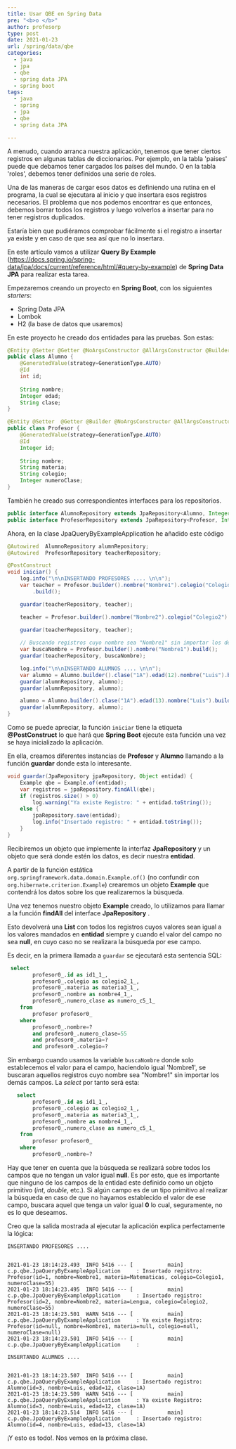 ```yaml
---
title: Usar QBE en Spring Data
pre: "<b>o </b>"
author: profesorp
type: post
date: 2021-01-23
url: /spring/data/qbe
categories:
  - java
  - jpa
  - qbe
  - spring data JPA
  - spring boot
tags:
  - java
  - spring
  - jpa
  - qbe
  - spring data JPA

---
```


A menudo, cuando arranca nuestra aplicación,  tenemos que tener ciertos registros en algunas tablas de diccionarios. Por ejemplo, en la tabla 'paises' puede que debamos tener cargados los países del mundo. O en la tabla 'roles', debemos tener definidos una serie de roles.

Una de las maneras de cargar esos datos es definiendo una rutina en el programa, la cual se ejecutara al inicio y  que insertara esos registros necesarios. El problema que nos podemos encontrar es que entonces, debemos borrar todos los registros y luego volverlos a insertar para no tener registros duplicados. 

Estaría bien que pudiéramos comprobar fácilmente si el registro a insertar  ya existe y en caso de que sea así que no lo insertara. 

En este artículo vamos a utilizar **Query By Example** (https://docs.spring.io/spring-data/jpa/docs/current/reference/html/#query-by-example) de **Spring Data JPA** para realizar esta tarea.

Empezaremos creando un proyecto en **Spring Boot**, con los siguientes *starters*:

- Spring Data JPA
- Lombok
- H2 (la base de datos que usaremos)

En este proyecto he creado dos entidades para las  pruebas. Son estas:

```java
@Entity @Setter @Getter @NoArgsConstructor @AllArgsConstructor @Builder @ToString
public class Alumno {
	@GeneratedValue(strategy=GenerationType.AUTO) 
	@Id	
	int id;
	
	String nombre;
	Integer edad;
	String clase;
}
```

```java
@Entity @Setter  @Getter @Builder @NoArgsConstructor @AllArgsConstructor @ToString
public class Profesor {
	@GeneratedValue(strategy=GenerationType.AUTO) 
	@Id
	Integer id;
	
	String nombre;
	String materia;
	String colegio;		
	Integer numeroClase;
}
```

También  he creado sus correspondientes interfaces para los repositorios.

```java
public interface AlumnoRepository extends JpaRepository<Alumno, Integer>{}
public interface ProfesorRepository extends JpaRepository<Profesor, Integer>{}
```

Ahora, en la clase JpaQueryByExampleApplication he añadido este código

```java
@Autowired 	AlumnoRepository alumnRepository;
@Autowired 	ProfesorRepository teacherRepository;

@PostConstruct
void iniciar() {
    log.info("\n\nINSERTANDO PROFESORES .... \n\n");
    var teacher = Profesor.builder().nombre("Nombre1").colegio("Colegio1").materia("Matematicas").numeroClase(55)
        .build();

    guardar(teacherRepository, teacher);

    teacher = Profesor.builder().nombre("Nombre2").colegio("Colegio2").materia("Lengua").numeroClase(55).build();

    guardar(teacherRepository, teacher);
    
    // Buscando registros cuyo nombre sea "Nombre1" sin importar los demas campos.
    var buscaNombre = Profesor.builder().nombre("Nombre1").build();
    guardar(teacherRepository, buscaNombre); 

    log.info("\n\nINSERTANDO ALUMNOS .... \n\n");
    var alumno = Alumno.builder().clase("1A").edad(12).nombre("Luis").build();
    guardar(alumnRepository, alumno);
    guardar(alumnRepository, alumno);

    alumno = Alumno.builder().clase("1A").edad(13).nombre("Luis").build();
    guardar(alumnRepository, alumno);
}
```

Como se puede apreciar, la función `iniciar` tiene la etiqueta **@PostConstruct**  lo que hará que **Spring Boot** ejecute esta función  una vez se haya inicializado la aplicación.

En ella, creamos diferentes instancias de **Profesor** y **Alumno** llamando a la función **guardar** donde esta lo interesante.

```java
void guardar(JpaRepository jpaRepository, Object entidad) {
    Example qbe = Example.of(entidad);
    var registros = jpaRepository.findAll(qbe);
    if (registros.size() > 0)
        log.warning("Ya existe Registro: " + entidad.toString());
    else {
        jpaRepository.save(entidad);
        log.info("Insertado registro: " + entidad.toString());
    }
}
```

Recibiremos un objeto que implemente la interfaz **JpaRepository** y un objeto que será donde estén los datos, es decir nuestra **entidad**.

A partir de la función estática `org.springframework.data.domain.Example.of()` (no confundir con `org.hibernate.criterion.Example`)  crearemos un objeto **Example** que contendrá los datos sobre los que realizaremos la búsqueda.

Una vez tenemos nuestro objeto **Example** creado, lo utilizamos para llamar a la función **findAll** del interface **JpaRepository** . 

Esto devolverá una **List**  con todos los registros cuyos valores sean igual a los valores mandados  en  **entidad**  siempre y cuando el valor del campo no sea **null**, en cuyo caso no se realizara la búsqueda por ese campo.

Es decir, en la primera llamada a `guardar` se ejecutará esta sentencia SQL:

```sql
 select
        profesor0_.id as id1_1_,
        profesor0_.colegio as colegio2_1_,
        profesor0_.materia as materia3_1_,
        profesor0_.nombre as nombre4_1_,
        profesor0_.numero_clase as numero_c5_1_ 
    from
        profesor profesor0_ 
    where
        profesor0_.nombre=? 
        and profesor0_.numero_clase=55 
        and profesor0_.materia=? 
        and profesor0_.colegio=?
```

 

Sin embargo cuando usamos la variable `buscaNombre` donde solo establecemos el valor para el campo, haciendolo igual 'Nombre1', se buscaran aquellos  registros cuyo nombre sea "Nombre1" sin importar los demás campos.  La *select* por tanto será  esta: 

```sql
   select
        profesor0_.id as id1_1_,
        profesor0_.colegio as colegio2_1_,
        profesor0_.materia as materia3_1_,
        profesor0_.nombre as nombre4_1_,
        profesor0_.numero_clase as numero_c5_1_ 
    from
        profesor profesor0_ 
    where
        profesor0_.nombre=?
```

Hay que tener en cuenta que la búsqueda se realizará sobre todos los campos que no tengan un valor igual **null**. Es por esto, que es importante que ninguno de los campos de la entidad este definido como un objeto primitivo (*int*, *double*, etc.). Si algún campo es de un tipo primitivo al realizar la búsqueda en caso de que no hayamos establecido el valor de ese campo, buscara aquel que tenga un valor igual **0**  lo cual, seguramente, no es lo que deseamos.

Creo que la salida mostrada al ejecutar la aplicación explica perfectamente la lógica:

```
INSERTANDO PROFESORES .... 


2021-01-23 18:14:23.493  INFO 5416 --- [           main] c.p.qbe.JpaQueryByExampleApplication     : Insertado registro: Profesor(id=1, nombre=Nombre1, materia=Matematicas, colegio=Colegio1, numeroClase=55)
2021-01-23 18:14:23.495  INFO 5416 --- [           main] c.p.qbe.JpaQueryByExampleApplication     : Insertado registro: Profesor(id=2, nombre=Nombre2, materia=Lengua, colegio=Colegio2, numeroClase=55)
2021-01-23 18:14:23.501  WARN 5416 --- [           main] c.p.qbe.JpaQueryByExampleApplication     : Ya existe Registro: Profesor(id=null, nombre=Nombre1, materia=null, colegio=null, numeroClase=null)
2021-01-23 18:14:23.501  INFO 5416 --- [           main] c.p.qbe.JpaQueryByExampleApplication     : 

INSERTANDO ALUMNOS .... 


2021-01-23 18:14:23.507  INFO 5416 --- [           main] c.p.qbe.JpaQueryByExampleApplication     : Insertado registro: Alumno(id=3, nombre=Luis, edad=12, clase=1A)
2021-01-23 18:14:23.509  WARN 5416 --- [           main] c.p.qbe.JpaQueryByExampleApplication     : Ya existe Registro: Alumno(id=3, nombre=Luis, edad=12, clase=1A)
2021-01-23 18:14:23.514  INFO 5416 --- [           main] c.p.qbe.JpaQueryByExampleApplication     : Insertado registro: Alumno(id=4, nombre=Luis, edad=13, clase=1A)
```



¡Y esto es todo!. Nos vemos en la próxima clase. 

